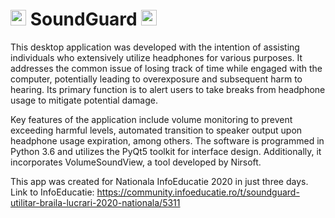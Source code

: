 # <img src="https://raw.githubusercontent.com/Tarikul-Islam-Anik/Animated-Fluent-Emojis/master/Emojis/Objects/Musical%20Notes.png" alt="Musical Notes" width="25" height="25" /> SoundGuard <img src="https://raw.githubusercontent.com/Tarikul-Islam-Anik/Animated-Fluent-Emojis/master/Emojis/Objects/Musical%20Notes.png" alt="Musical Notes" width="25" height="25" />

This desktop application was developed with the intention of assisting individuals who extensively utilize headphones for various purposes. It addresses the common issue of losing track of time while engaged with the computer, potentially leading to overexposure and subsequent harm to hearing. Its primary function is to alert users to take breaks from headphone usage to mitigate potential damage.

Key features of the application include volume monitoring to prevent exceeding harmful levels, automated transition to speaker output upon headphone usage expiration, among others. The software is programmed in Python 3.6 and utilizes the PyQt5 toolkit for interface design. Additionally, it incorporates VolumeSoundView, a tool developed by Nirsoft.

This app was created for Nationala InfoEducatie 2020 in just three days.
Link to InfoEducatie: https://community.infoeducatie.ro/t/soundguard-utilitar-braila-lucrari-2020-nationala/5311

